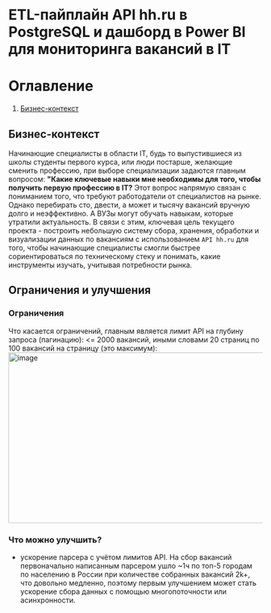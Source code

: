 <p align="center">
  <h1>ETL-пайплайн API hh.ru в PostgreSQL и дашборд в Power BI для мониторинга вакансий в IT</h1>
</p>

# Оглавление
1. [Бизнес-контекст](#Бизнес-контекст)

## Бизнес-контекст
Начинающие специалисты в области IT, будь то выпустившиеся из школы студенты первого курса, или люди постарше, желающие сменить профессию, при выборе специализации задаются главным вопросом: **"Какие ключевые навыки мне необходимы для того, чтобы получить первую профессию в IT?** Этот вопрос напрямую связан с пониманием того, что требуют работодатели от специалистов на рынке. Однако перебирать сто, двести, а может и тысячу вакансий вручную долго и неэффективно. А ВУЗы могут обучать навыкам, которые утратили актуальность. В связи с этим, ключевая цель текущего проекта - построить небольшую систему сбора, хранения, обработки и визуализации данных по вакансиям с использованием `API hh.ru` для того, чтобы начинающие специалисты смогли быстрее сориентироваться по техническому стеку и понимать, какие инструменты изучать, учитывая потребности рынка.

## Ограничения и улучшения
### Ограничения
Что касается ограничений, главным является лимит API на глубину запроса (пагинацию): <= 2000 вакансий, иными словами 20 страниц по 100 вакансий на страницу (это максимум):
<img width="924" height="338" alt="image" src="https://github.com/user-attachments/assets/29c88f84-a2d3-4d09-9624-ad6ba36412be" />

### Что можно улучшить?
- ускорение парсера с учётом лимитов API. На сбор вакансий первоначально написанным парсером ушло ~1ч по топ-5 городам по населению в России при количестве собранных вакансий 2k+, что довольно медленно, поэтому первым улучшением может стать ускорение сбора данных с помощью многопоточности или асинхронности.

